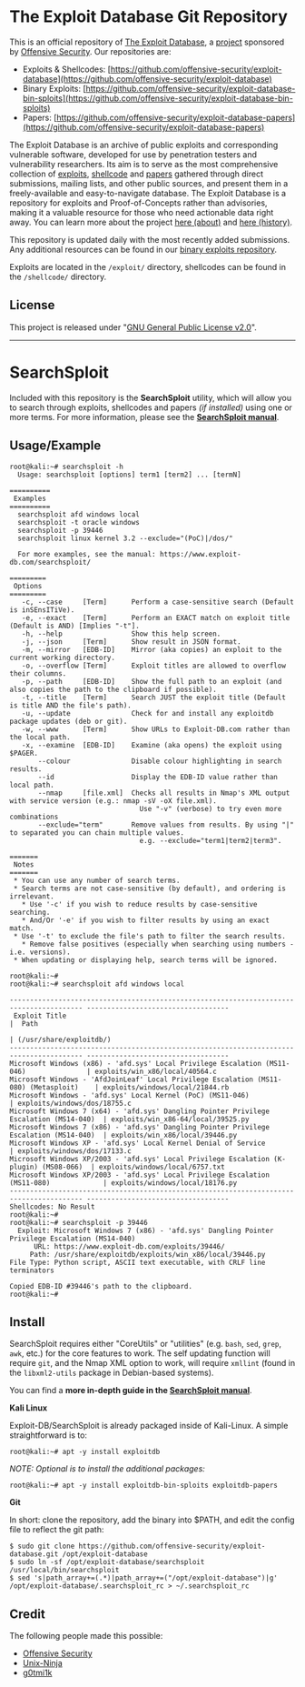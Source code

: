 # The Exploit Database Git Repository

This is an official repository of [The Exploit Database](http://www.exploit-db.com/), a [project](https://www.offensive-security.com/community-projects/) sponsored by [Offensive Security](https://www.offensive-security.com/).
Our repositories are:

  - Exploits & Shellcodes: [https://github.com/offensive-security/exploit-database](https://github.com/offensive-security/exploit-database)
  - Binary Exploits: [https://github.com/offensive-security/exploit-database-bin-sploits](https://github.com/offensive-security/exploit-database-bin-sploits)
  - Papers: [https://github.com/offensive-security/exploit-database-papers](https://github.com/offensive-security/exploit-database-papers)

The Exploit Database is an archive of public exploits and corresponding vulnerable software, developed for use by penetration testers and vulnerability researchers. Its aim is to serve as the most comprehensive collection of [exploits](https://www.exploit-db.com/browse/), [shellcode](https://www.exploit-db.com/shellcode/) and [papers](https://www.exploit-db.com/papers/) gathered through direct submissions, mailing lists, and other public sources, and present them in a freely-available and easy-to-navigate database. The Exploit Database is a repository for exploits and Proof-of-Concepts rather than advisories, making it a valuable resource for those who need actionable data right away.
You can learn more about the project [here (about)](https://www.exploit-db.com/about-exploit-db/) and [here (history)](https://www.exploit-db.com/history/).

This repository is updated daily with the most recently added submissions. Any additional resources can be found in our [binary exploits repository](https://github.com/offensive-security/exploit-database-bin-sploits).

Exploits are located in the `/exploit/` directory, shellcodes can be found in the `/shellcode/` directory.

## License

This project is released under "[GNU General Public License v2.0](https://github.com/offensive-security/exploit-database/blob/master/LICENSE.md)".

- - -

# SearchSploit

Included with this repository is the **SearchSploit** utility, which will allow you to search through exploits, shellcodes and papers _(if installed)_ using one or more terms.
For more information, please see the **[SearchSploit manual](https://www.exploit-db.com/searchsploit/)**.

## Usage/Example

```
root@kali:~# searchsploit -h
  Usage: searchsploit [options] term1 [term2] ... [termN]

==========
 Examples
==========
  searchsploit afd windows local
  searchsploit -t oracle windows
  searchsploit -p 39446
  searchsploit linux kernel 3.2 --exclude="(PoC)|/dos/"

  For more examples, see the manual: https://www.exploit-db.com/searchsploit/

=========
 Options
=========
   -c, --case     [Term]      Perform a case-sensitive search (Default is inSEnsITiVe).
   -e, --exact    [Term]      Perform an EXACT match on exploit title (Default is AND) [Implies "-t"].
   -h, --help                 Show this help screen.
   -j, --json     [Term]      Show result in JSON format.
   -m, --mirror   [EDB-ID]    Mirror (aka copies) an exploit to the current working directory.
   -o, --overflow [Term]      Exploit titles are allowed to overflow their columns.
   -p, --path     [EDB-ID]    Show the full path to an exploit (and also copies the path to the clipboard if possible).
   -t, --title    [Term]      Search JUST the exploit title (Default is title AND the file's path).
   -u, --update               Check for and install any exploitdb package updates (deb or git).
   -w, --www      [Term]      Show URLs to Exploit-DB.com rather than the local path.
   -x, --examine  [EDB-ID]    Examine (aka opens) the exploit using $PAGER.
       --colour               Disable colour highlighting in search results.
       --id                   Display the EDB-ID value rather than local path.
       --nmap     [file.xml]  Checks all results in Nmap's XML output with service version (e.g.: nmap -sV -oX file.xml).
                                Use "-v" (verbose) to try even more combinations
       --exclude="term"       Remove values from results. By using "|" to separated you can chain multiple values.
                                e.g. --exclude="term1|term2|term3".

=======
 Notes
=======
 * You can use any number of search terms.
 * Search terms are not case-sensitive (by default), and ordering is irrelevant.
   * Use '-c' if you wish to reduce results by case-sensitive searching.
   * And/Or '-e' if you wish to filter results by using an exact match.
 * Use '-t' to exclude the file's path to filter the search results.
   * Remove false positives (especially when searching using numbers - i.e. versions).
 * When updating or displaying help, search terms will be ignored.

root@kali:~#
root@kali:~# searchsploit afd windows local

---------------------------------------------------------------------------------------- -----------------------------------
 Exploit Title                                                                          |  Path
                                                                                        | (/usr/share/exploitdb/)
---------------------------------------------------------------------------------------- -----------------------------------
Microsoft Windows (x86) - 'afd.sys' Local Privilege Escalation (MS11-046)               | exploits/win_x86/local/40564.c
Microsoft Windows - 'AfdJoinLeaf' Local Privilege Escalation (MS11-080) (Metasploit)    | exploits/windows/local/21844.rb
Microsoft Windows - 'afd.sys' Local Kernel (PoC) (MS11-046)                             | exploits/windows/dos/18755.c
Microsoft Windows 7 (x64) - 'afd.sys' Dangling Pointer Privilege Escalation (MS14-040)  | exploits/win_x86-64/local/39525.py
Microsoft Windows 7 (x86) - 'afd.sys' Dangling Pointer Privilege Escalation (MS14-040)  | exploits/win_x86/local/39446.py
Microsoft Windows XP - 'afd.sys' Local Kernel Denial of Service                         | exploits/windows/dos/17133.c
Microsoft Windows XP/2003 - 'afd.sys' Local Privilege Escalation (K-plugin) (MS08-066)  | exploits/windows/local/6757.txt
Microsoft Windows XP/2003 - 'afd.sys' Local Privilege Escalation (MS11-080)             | exploits/windows/local/18176.py
---------------------------------------------------------------------------------------- -----------------------------------
Shellcodes: No Result
root@kali:~#
root@kali:~# searchsploit -p 39446
  Exploit: Microsoft Windows 7 (x86) - 'afd.sys' Dangling Pointer Privilege Escalation (MS14-040)
      URL: https://www.exploit-db.com/exploits/39446/
     Path: /usr/share/exploitdb/exploits/win_x86/local/39446.py
File Type: Python script, ASCII text executable, with CRLF line terminators

Copied EDB-ID #39446's path to the clipboard.
root@kali:~#
```

## Install

SearchSploit requires either "CoreUtils" or "utilities" (e.g. `bash`, `sed`, `grep`, `awk`, etc.) for the core features to work.
The self updating function will require `git`, and the Nmap XML option to work, will require `xmllint` (found in the `libxml2-utils` package in Debian-based systems).

You can find a **more in-depth guide in the [SearchSploit manual](https://www.exploit-db.com/searchsploit/)**.

**Kali Linux**

Exploit-DB/SearchSploit is already packaged inside of Kali-Linux. A simple straightforward is to:

```
root@kali:~# apt -y install exploitdb
```

_NOTE: Optional is to install the additional packages:_

```
root@kali:~# apt -y install exploitdb-bin-sploits exploitdb-papers
```

**Git**

In short: clone the repository, add the binary into $PATH, and edit the config file to reflect the git path:

```
$ sudo git clone https://github.com/offensive-security/exploit-database.git /opt/exploit-database
$ sudo ln -sf /opt/exploit-database/searchsploit /usr/local/bin/searchsploit
$ sed 's|path_array+=(.*)|path_array+=("/opt/exploit-database")|g' /opt/exploit-database/.searchsploit_rc > ~/.searchsploit_rc
```

## Credit

The following people made this possible:

- [Offensive Security](https://www.offensive-security.com/)
- [Unix-Ninja](https://github.com/unix-ninja)
- [g0tmi1k](https://blog.g0tmi1k.com/)
